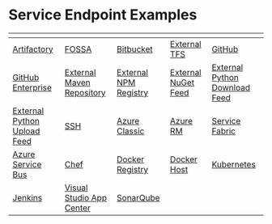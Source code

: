 # Service Endpoint Examples

| []() |  |  |  |  |
|---|---|---|---|---|
| [Artifactory](artifactory.tf) | [FOSSA](fossa.tf) | [Bitbucket](bitbucket.tf) | [External TFS](externaltfs.tf) | [GitHub](github.tf) |
| [GitHub Enterprise](githubenterprise.tf) | [External Maven Repository](externalmavenrepository.tf) | [External NPM Registry](externalnpmregistry.tf) | [External NuGet Feed](nuget.tf) | [External Python Download Feed](externalPythonDownloadFeed.tf) |
| [External Python Upload Feed](externalPythonUploadFeed.tf) | [SSH](ssh.tf) | [Azure Classic](azureclassic.tf) | [Azure RM](azurerm.tf) | [Service Fabric](servicefabric.tf) |
| [Azure Service Bus](azureservicebus.tf)| [Chef](chef.tf)|[Docker Registry](dockerregistry.tf) |[Docker Host](dockerhost.tf) | [Kubernetes](kubernetes.tf) |
| [Jenkins](jenkins.tf) | [Visual Studio App Center](vsmobilecenter.tf) | [SonarQube](sonarqube.tf) | | |
